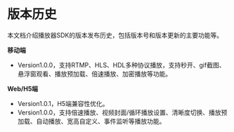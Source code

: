 # 版本历史

本文档介绍播放器SDK的版本发布历史，包括版本号和版本更新的主要功能等。

**移动端**
* Version1.0.0，支持RTMP、HLS、HDL多种协议播放，支持秒开、gif截图、悬浮窗观看、播放预加载、倍速播放、加密播放等功能。

**Web/H5端**
* Version1.0.1，H5端兼容性优化。
* Version1.0.0，支持倍速播放、视频封面/循环播放设置、清晰度切换、播放预加载、自动播放、宽高自定义、事件监听等播放功能。
